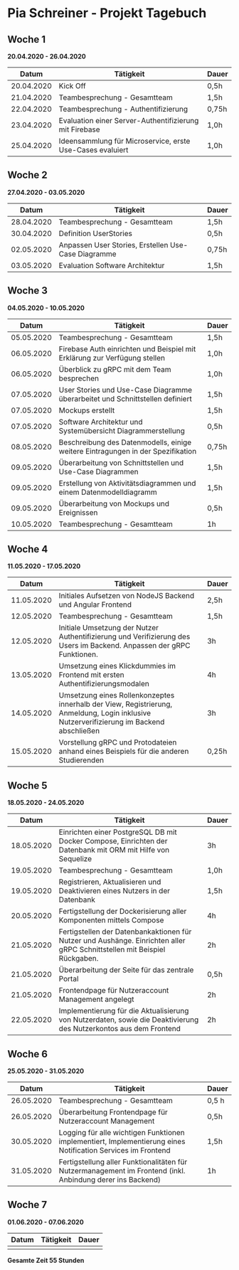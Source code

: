 # Pia Schreiner - Projekt Tagebuch



## Woche 1 

__20.04.2020 - 26.04.2020__

| Datum | Tätigkeit | Dauer |
| ----- | --------- | ----- |
|   20.04.2020    |     Kick Off      |   0,5h    |
|   21.04.2020   |      Teambesprechung - Gesamtteam     |    1,5h   |
|   22.04.2020   |      Teambesprechung - Authentifizierung    |    0,75h   |
|   23.04.2020   |      Evaluation einer Server-Authentifizierung mit Firebase   |    1,0h   |
|   25.04.2020   |     Ideensammlung für Microservice, erste Use-Cases evaluiert     |    1,0h   |



## Woche 2 

__27.04.2020 - 03.05.2020__

| Datum | Tätigkeit | Dauer |
| ----- | --------- | ----- |
|   28.04.2020    |     Teambesprechung - Gesamtteam      |   1,5h    |
|   30.04.2020    |     Definition UserStories            |   0,5h    |
|   02.05.2020    |     Anpassen User Stories, Erstellen Use-Case Diagramme     |   0,75h    |
|   03.05.2020    |     Evaluation Software Architektur    |   1,5h    |



## Woche 3 

__04.05.2020 - 10.05.2020__

| Datum | Tätigkeit | Dauer |
| ----- | --------- | ----- |
|   05.05.2020    |     Teambesprechung - Gesamtteam      |   1,5h    |
|   06.05.2020    |     Firebase Auth einrichten und Beispiel mit Erklärung zur Verfügung stellen      |   1,0h    |
| 06.05.2020 | Überblick zu gRPC mit dem Team besprechen | 1,0h |
| 07.05.2020 | User Stories und Use-Case Diagramme überarbeitet und Schnittstellen definiert | 1,5h |
| 07.05.2020 | Mockups erstellt | 1,5h |
| 07.05.2020 | Software Architektur und Systemübersicht Diagrammerstellung | 0,5h |
| 08.05.2020 | Beschreibung des Datenmodells, einige weitere Eintragungen in der Spezifikation | 0,75h |
| 09.05.2020 | Überarbeitung von Schnittstellen und Use-Case Diagrammen | 1,5h |
| 09.05.2020 | Erstellung von Aktivitätsdiagrammen und einem Datenmodelldiagramm | 1,5h |
| 09.05.2020 | Überarbeitung von Mockups und Ereignissen | 0,5h |
| 10.05.2020 | Teambesprechung - Gesamtteam | 1h |



## Woche 4 

__11.05.2020 - 17.05.2020__

| Datum      | Tätigkeit                                                    | Dauer |
| ---------- | ------------------------------------------------------------ | ----- |
| 11.05.2020 | Initiales Aufsetzen von NodeJS Backend und Angular Frontend  | 2,5h  |
| 12.05.2020 | Teambesprechung - Gesamtteam                                 | 1,5h  |
| 12.05.2020 | Initiale Umsetzung der Nutzer Authentifizierung und Verifizierung des Users im Backend. Anpassen der gRPC Funktionen. | 3h    |
| 13.05.2020 | Umsetzung eines Klickdummies im Frontend mit ersten Authentifizierungsmodalen | 4h    |
| 14.05.2020 | Umsetzung eines Rollenkonzeptes innerhalb der View, Registrierung, Anmeldung, Login inklusive Nutzerverifizierung im Backend abschließen | 3h    |
| 15.05.2020 | Vorstellung gRPC und Protodateien anhand eines Beispiels für die anderen Studierenden | 0,25h |



## Woche 5 

__18.05.2020 - 24.05.2020__

| Datum      | Tätigkeit                                                    | Dauer |
| ---------- | ------------------------------------------------------------ | ----- |
| 18.05.2020 | Einrichten einer PostgreSQL DB mit Docker Compose, Einrichten der Datenbank mit ORM mit Hilfe von Sequelize | 3h    |
| 19.05.2020 | Teambesprechung - Gesamtteam                                 | 1,0h  |
| 19.05.2020 | Registrieren, Aktualisieren und Deaktivieren eines Nutzers in der Datenbank | 1,5h  |
| 20.05.2020 | Fertigstellung der Dockerisierung aller Komponenten mittels Compose | 4h    |
| 21.05.2020 | Fertigstellen der Datenbankaktionen für Nutzer und Aushänge. Einrichten aller gRPC Schnittstellen mit Beispiel Rückgaben. | 2h    |
| 21.05.2020 | Überarbeitung der Seite für das zentrale Portal              | 0,5h  |
| 21.05.2020 | Frontendpage für Nutzeraccount Management angelegt           | 2h    |
| 22.05.2020 | Implementierung für die Aktualisierung von Nutzerdaten, sowie die Deaktivierung des Nutzerkontos aus dem Frontend | 2h    |



## Woche 6

__25.05.2020 - 31.05.2020__

| Datum      | Tätigkeit                                                    | Dauer |
| ---------- | ------------------------------------------------------------ | ----- |
| 26.05.2020 | Teambesprechung - Gesamtteam                                 | 0,5 h |
| 26.05.2020 | Überarbeitung Frontendpage für Nutzeraccount Management      | 0,5h  |
| 30.05.2020 | Logging für alle wichtigen Funktionen implementiert, Implementierung eines Notification Services im Frontend | 1,5h  |
| 31.05.2020 | Fertigstellung aller Funktionalitäten für Nutzermanagement im Frontend (inkl. Anbindung derer ins Backend) | 1h    |



## Woche 7

__01.06.2020 - 07.06.2020__

| Datum | Tätigkeit | Dauer |
| ----- | --------- | ----- |
|       |           |       |





__Gesamte Zeit 55 Stunden__ 